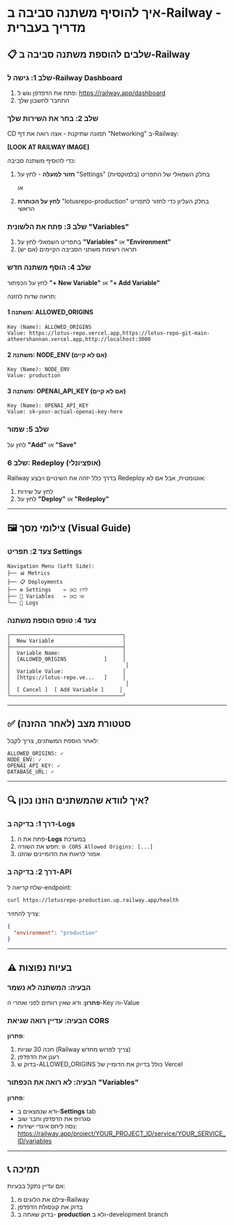 # איך להוסיף משתנה סביבה ב-Railway - מדריך בעברית

## 📋 שלבים להוספת משתנה סביבה ב-Railway

### שלב 1: גישה ל-Railway Dashboard
1. פתח את הדפדפן וגש ל: https://railway.app/dashboard
2. התחבר לחשבון שלך

### שלב 2: בחר את השירות שלך
CD תמונה שתיקנת - אצה רואה את דף "Networking" ב-Railway:

**[LOOK AT RAILWAY IMAGE]**

כדי להוסיף משתנה סביבה:

1. **חזור למעלה** - לחץ על "Settings" בחלק השמאלי של התפריט (בלמוקסיות)
   
   או
   
2. **לחץ על הכותרת** "lotusrepo-production" בחלק העליון כדי לחזור לתפריט הראשי

### שלב 3: פתח את הלשונית "Variables"
1. בתפריט השמאלי לחץ על **"Variables"** או **"Environment"**
2. תראה רשימת משתני הסביבה הקיימים (אם יש)

### שלב 4: הוסף משתנה חדש

לחץ על הכפתור **"+ New Variable"** או **"+ Add Variable"**

תראה שדות להזנה:

#### משתנה 1: ALLOWED_ORIGINS
```
Key (Name): ALLOWED_ORIGINS
Value: https://lotus-repo.vercel.app,https://lotus-repo-git-main-atheershannan.vercel.app,http://localhost:3000
```

#### משתנה 2: NODE_ENV (אם לא קיים)
```
Key (Name): NODE_ENV
Value: production
```

#### משתנה 3: OPENAI_API_KEY (אם לא קיים)
```
Key (Name): OPENAI_API_KEY
Value: sk-your-actual-openai-key-here
```

### שלב 5: שמור
לחץ על **"Add"** או **"Save"**

### שלב 6: Redeploy (אופציונלי)
Railway בדרך כלל יזהה את השינויים ויבצע Redeploy אוטומטית, אבל אם לא:
1. לחץ על שירות
2. לחץ על **"Deploy"** או **"Redeploy"**

---

## 🖼️ צילומי מסך (Visual Guide)

### צעד 2: תפריט Settings
```
Navigation Menu (Left Side):
├── 📊 Metrics
├── 📋 Deployments  
├── ⚙️ Settings    ← לחץ כאן
├── 🔐 Variables   ← או כאן
└── 📡 Logs
```

### צעד 4: טופס הוספת משתנה
```
┌────────────────────────────────────┐
│  New Variable                      │
├────────────────────────────────────┤
│  Variable Name:                    │
│  [ALLOWED_ORIGINS            ]     │
│                                     │
│  Variable Value:                   │
│  [https://lotus-repo.ve...   ]     │
│                                     │
│  [ Cancel ]  [ Add Variable ]     │
└────────────────────────────────────┘
```

---

## ✅ סטטורת מצב (לאחר ההזנה)

לאחר הוספת המשתנים, צריך לקבל:

```
ALLOWED_ORIGINS: ✓
NODE_ENV: ✓
OPENAI_API_KEY: ✓
DATABASE_URL: ✓
```

---

## 🔍 איך לוודא שהמשתנים הוזנו נכון?

### דרך 1: בדיקה ב-Logs
1. פתח את ה-**Logs** במערכת
2. חפש את השורה: `🌐 CORS Allowed Origins: [...]`
3. אמור לראות את הדומיינים שהזנו

### דרך 2: בדיקה ב-API
שלח קריאה ל-endpoint:
```bash
curl https://lotusrepo-production.up.railway.app/health
```

צריך להחזיר:
```json
{
  "environment": "production"
}
```

---

## ⚠️ בעיות נפוצות

### הבעיה: המשתנה לא נשמר
**פתרון**: ודא שאין רווחים לפני ואחרי ה-Key וה-Value

### הבעיה: עדיין רואה שגיאת CORS
**פתרון**: 
1. חכה 30 שניות (Railway צריך לפרוש מחדש)
2. רענן את הדפדפן
3. בדוק ש-ALLOWED_ORIGINS כולל בדיוק את הדומיין של Vercel

### הבעיה: לא רואה את הכפתור "Variables"
**פתרון**: 
- ודא שנמצאים ב-**Settings** tab
- סגרויפ את הדפדפן וחבר שוב
- נסה ליחס איגדי ישירות: https://railway.app/project/YOUR_PROJECT_ID/service/YOUR_SERVICE_ID/variables

---

## 📞 תמיכה

אם עדיין נתקל בבעיות:
1. צילם את הלוגים מ-Railway
2. בדוק את קונסולת הדפדפן
3. בדוק שאתה ב- **production** ולא ב-development branch

